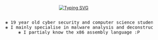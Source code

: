 <div align="center">
<a href="https://git.io/typing-svg"><img src="https://readme-typing-svg.demolab.com?font=Bona+Nova+SC&size=40&pause=1000&color=000000&center=true&vCenter=true&width=200&height=200&lines=sorrowsec" alt="Typing SVG" /></a>
<br><br>
<pre>
    ❀ 19 year old cyber security and computer science student
    ❀ I mainly specialise in malware analysis and deconstruction
    ❀ I partialy know the x86 assembly language :P
</pre>
